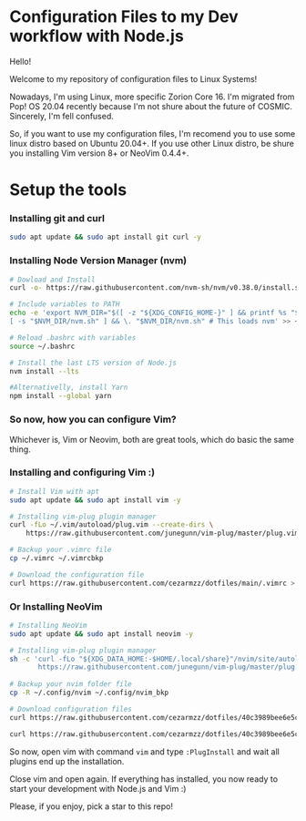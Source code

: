 # Configuration Files to my Dev workflow with Node.js

Hello!

Welcome to my repository of configuration files to Linux Systems!

Nowadays, I'm using Linux, more specific Zorion Core 16. I'm migrated from Pop! OS 20.04 recently because I'm not shure about the future of COSMIC. Sincerely, I'm fell confused.

So, if you want to use my configuration files, I'm recomend you to use some linux distro based on Ubuntu 20.04+. If you use other Linux distro, be shure you installing Vim version 8+ or NeoVim 0.4.4+.

# Setup the tools

### Installing git and curl
```sh
sudo apt update && sudo apt install git curl -y 
```

### Installing Node Version Manager (nvm)
```sh
# Dowload and Install
curl -o- https://raw.githubusercontent.com/nvm-sh/nvm/v0.38.0/install.sh | bash

# Include variables to PATH
echo -e 'export NVM_DIR="$([ -z "${XDG_CONFIG_HOME-}" ] && printf %s "${HOME}/.nvm" || printf %s "${XDG_CONFIG_HOME}/nvm")"
[ -s "$NVM_DIR/nvm.sh" ] && \. "$NVM_DIR/nvm.sh" # This loads nvm' >> ~/.bashrc

# Reload .bashrc with variables
source ~/.bashrc

# Install the last LTS version of Node.js
nvm install --lts

#Alternativelly, install Yarn
npm install --global yarn
```

### So now, how you can configure Vim?
Whichever is, Vim or Neovim, both are great tools, which do basic the same thing. 


### Installing and configuring Vim :)
```sh
# Install Vim with apt
sudo apt update && sudo apt install vim -y

# Installing vim-plug plugin manager
curl -fLo ~/.vim/autoload/plug.vim --create-dirs \
    https://raw.githubusercontent.com/junegunn/vim-plug/master/plug.vim

# Backup your .vimrc file 
cp ~/.vimrc ~/.vimrcbkp

# Download the configuration file    
curl https://raw.githubusercontent.com/cezarmzz/dotfiles/main/.vimrc > ~/.vimrc
```


### Or Installing NeoVim
```sh
# Installing NeoVim
sudo apt update && sudo apt install neovim -y 

# Installing vim-plug plugin manager
sh -c 'curl -fLo "${XDG_DATA_HOME:-$HOME/.local/share}"/nvim/site/autoload/plug.vim --create-dirs \
       https://raw.githubusercontent.com/junegunn/vim-plug/master/plug.vim'
       
# Backup your nvim folder file 
cp -R ~/.config/nvim ~/.config/nvim_bkp

# Download configuration files    
curl https://raw.githubusercontent.com/cezarmzz/dotfiles/40c3989bee6e5c9198895f6595e2f2b6b6b38f47/.config/nvim/init.vim > ~/.config/nvim/init.vim

curl https://raw.githubusercontent.com/cezarmzz/dotfiles/40c3989bee6e5c9198895f6595e2f2b6b6b38f47/.config/nvim/coc-settings.json > ~/.config/nvim/coc-settings.json
```

So now, open vim with command ```vim``` and type ```:PlugInstall``` and wait all plugins end up the installation.

Close vim and open again. If everything has installed, you now ready to start your development with Node.js and Vim :)

Please, if you enjoy, pick a star to this repo!
